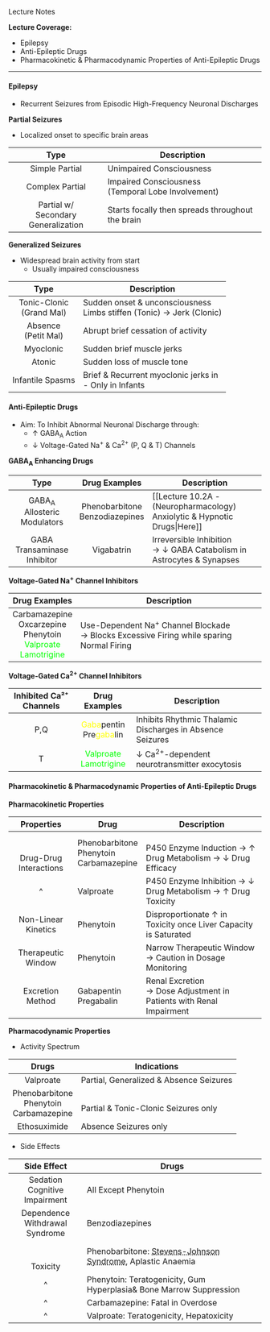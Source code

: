Lecture Notes

**Lecture Coverage:**
- Epilepsy
- Anti-Epileptic Drugs
- Pharmacokinetic & Pharmacodynamic Properties of Anti-Epileptic Drugs

---
#### **Epilepsy**
- Recurrent Seizures from Episodic High-Frequency Neuronal Discharges

**Partial Seizures**
- Localized onset to specific brain areas

|                  Type                  | Description                                           |
| :------------------------------------: | ----------------------------------------------------- |
|             Simple Partial             | Unimpaired Consciousness                              |
|            Complex Partial             | Impaired Consciousness<br>(Temporal Lobe Involvement) |
| Partial w/<br>Secondary Generalization | Starts focally then spreads throughout the brain      |

**Generalized Seizures**
- Widespread brain activity from start
	- Usually impaired consciousness

|            Type             | Description                                                             |
| :-------------------------: | ----------------------------------------------------------------------- |
| Tonic-Clonic<br>(Grand Mal) | Sudden onset & unconsciousness<br>Limbs stiffen (Tonic) → Jerk (Clonic) |
|   Absence<br>(Petit Mal)    | Abrupt brief cessation of activity                                      |
|          Myoclonic          | Sudden brief muscle jerks                                               |
|           Atonic            | Sudden loss of muscle tone                                              |
|      Infantile Spasms       | Brief & Recurrent myoclonic jerks in<br>- Only in Infants               |


#### **Anti-Epileptic Drugs**
- Aim: To Inhibit Abnormal Neuronal Discharge through:
	- ↑ GABA<sub>A</sub> Action
	- ↓ Voltage-Gated Na<sup>+</sup> & Ca<sup>2+</sup> (P, Q & T) Channels

**GABA<sub>A</sub> Enhancing Drugs**

|                  Type                  |           Drug Examples           | Description                                                               |
| :------------------------------------: | :-------------------------------: | ------------------------------------------------------------------------- |
| GABA<sub>A</sub> Allosteric Modulators | Phenobarbitone<br>Benzodiazepines | [[Lecture 10.2A - (Neuropharmacology) Anxiolytic & Hypnotic Drugs\|Here]] |
|      GABA Transaminase Inhibitor       |            Vigabatrin             | Irreversible Inhibition<br>→ ↓ GABA Catabolism in Astrocytes & Synapses   |
**Voltage-Gated Na<sup>+</sup> Channel Inhibitors**

|                                                     Drug Examples                                                     | Description                                                                                            |
| :-------------------------------------------------------------------------------------------------------------------: | ------------------------------------------------------------------------------------------------------ |
| Carbamazepine<br>Oxcarzepine<br>Phenytoin<br><font color=lime>Valproate</font><br><font color=lime>Lamotrigine</font> | Use-Dependent Na<sup>+</sup> Channel Blockade<br>→ Blocks Excessive Firing while sparing Normal Firing |
**Voltage-Gated Ca<sup>2+</sup> Channel Inhibitors**

| Inhibited Ca²⁺ Channels |                                Drug Examples                                 | Description                                               |
| :---------------------: | :--------------------------------------------------------------------------: | --------------------------------------------------------- |
|           P,Q           | <font color=yellow>Gaba</font>pentin<br>Pre<font color=yellow>gaba</font>lin | Inhibits Rhythmic Thalamic Discharges in Absence Seizures |
|            T            |   <font color=lime>Valproate</font><br><font color=lime>Lamotrigine</font>   | ↓ Ca<sup>2+</sup>-dependent neurotransmitter exocytosis   |


#### **Pharmacokinetic & Pharmacodynamic Properties of Anti-Epileptic Drugs**
**Pharmacokinetic Properties**

|           Properties           | Drug                                         | Description                                                            |
| :----------------------------: | -------------------------------------------- | ---------------------------------------------------------------------- |
| <br><br>Drug-Drug Interactions | Phenobarbitone<br>Phenytoin<br>Carbamazepine | <br>P450 Enzyme Induction → ↑ Drug Metabolism → ↓ Drug Efficacy        |
|               ^                | Valproate                                    | P450 Enzyme Inhibition → ↓ Drug Metabolism → ↑ Drug Toxicity           |
|      Non-Linear Kinetics       | Phenytoin                                    | Disproportionate ↑ in Toxicity once Liver Capacity is Saturated        |
|       Therapeutic Window       | Phenytoin                                    | Narrow Therapeutic Window<br>→ Caution in Dosage Monitoring            |
|        Excretion Method        | Gabapentin<br>Pregabalin                     | Renal Excretion<br>→ Dose Adjustment in Patients with Renal Impairment |
**Pharmacodynamic Properties**
- Activity Spectrum

|                    Drugs                     | Indications                              |
| :------------------------------------------: | ---------------------------------------- |
|                  Valproate                   | Partial, Generalized & Absence Seizures  |
| Phenobarbitone<br>Phenytoin<br>Carbamazepine | <br>Partial & Tonic-Clonic Seizures only |
|                 Ethosuximide                 | Absence Seizures only                    |

- Side Effects

|             Side Effect              | Drugs                                                                                                                      |
| :----------------------------------: | -------------------------------------------------------------------------------------------------------------------------- |
| Sedation<br>Cognitive Impairment<br> | All Except Phenytoin                                                                                                       |
|  Dependence<br>Withdrawal Syndrome   | Benzodiazepines                                                                                                            |
|           <br><br>Toxicity           | Phenobarbitone: <abbr Title="Severe Rash in Han Chinese with HLA-B*1502">Stevens-Johnson Syndrome</abbr>, Aplastic Anaemia |
|                  ^                   | Phenytoin: Teratogenicity, Gum Hyperplasia& Bone Marrow Suppression                                                        |
|                  ^                   | Carbamazepine: Fatal in Overdose                                                                                           |
|                  ^                   | Valproate: Teratogenicity, Hepatoxicity                                                                                    |